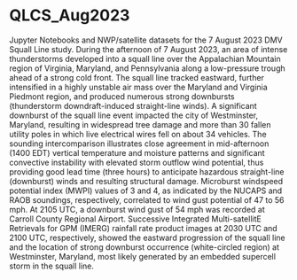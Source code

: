 # QLCS_Aug2023
Jupyter Notebooks and NWP/satellite datasets for the 7 August 2023 DMV Squall Line study.
During the afternoon of 7 August 2023, an area of intense thunderstorms developed into a squall line over the Appalachian Mountain region of Virginia, Maryland, and Pennsylvania along a low-pressure trough ahead of a strong cold front. The squall line tracked eastward, further intensified in a highly unstable air mass over the Maryland and Virginia Piedmont region, and produced numerous strong downbursts (thunderstorm downdraft-induced straight-line winds). A significant downburst of the squall line event impacted the city of Westminster, Maryland, resulting in widespread tree damage and more than 30 fallen utility poles in which live electrical wires fell on about 34 vehicles. The sounding intercomparison illustrates close agreement in mid-afternoon (1400 EDT) vertical temperature and moisture patterns and significant convective instability with elevated storm outflow wind potential, thus providing good lead time (three hours) to anticipate hazardous straight-line (downburst) winds and resulting structural damage. Microburst windspeed potential index (MWPI) values of 3 and 4, as indicated by the NUCAPS and RAOB soundings, respectively, correlated to wind gust potential of 47 to 56 mph. At 2105 UTC, a downburst wind gust of 54 mph was recorded at Carroll County Regional Airport. Successive Integrated Multi-satellitE Retrievals for GPM (IMERG) rainfall rate product images at 2030 UTC and 2100 UTC, respectively, showed the eastward progression of the squall line and the location of strong downburst occurrence (white-circled region) at Westminster, Maryland, most likely generated by an embedded supercell storm in the squall line.
